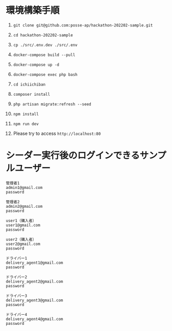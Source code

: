 # 環境構築手順

1. `git clone git@github.com:posse-ap/hackathon-202202-sample.git`

2. `cd hackathon-202202-sample`

3. `cp ./src/.env.dev ./src/.env`

3. `docker-compose build --pull`

4. `docker-compose up -d`

5. `docker-compose exec php bash`

6. `cd ichiichiban`

7. `composer install`

8. `php artisan migrate:refresh --seed`

9. `npm install`

10. `npm run dev`

11. Please try to access `http://localhost:80`


# シーダー実行後のログインできるサンプルユーザー

```
管理者1
admin1@gmail.com
password

管理者2
admin2@gmail.com
password

user1（購入者）
user1@gmail.com
password

user2（購入者）
user2@gmail.com
password

ドライバー1
delivery_agent1@gmail.com
password

ドライバー2
delivery_agent2@gmail.com
password

ドライバー3
delivery_agent3@gmail.com
password

ドライバー4
delivery_agent4@gmail.com
password


```
